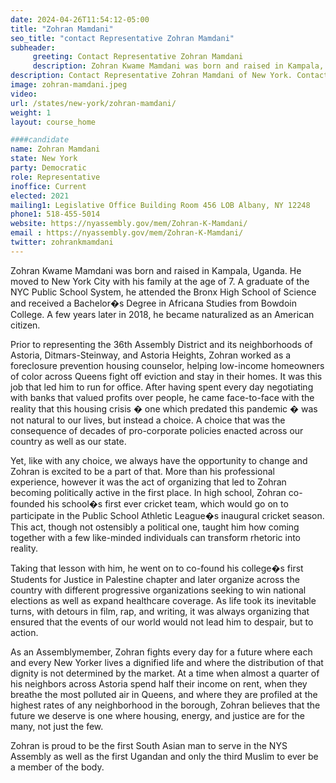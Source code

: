```yaml
---
date: 2024-04-26T11:54:12-05:00
title: "Zohran Mamdani"
seo_title: "contact Representative Zohran Mamdani"
subheader:
     greeting: Contact Representative Zohran Mamdani
     description: Zohran Kwame Mamdani was born and raised in Kampala, Uganda. He moved to New York City with his family at the age of 7. A graduate of the NYC Public School System, he attended the Bronx High School of Science and received a Bachelor�s Degree in Africana Studies from Bowdoin College. A few years later in 2018, he became naturalized as an American citizen.
description: Contact Representative Zohran Mamdani of New York. Contact information for Zohran Mamdani includes email address, phone number, and mailing address.
image: zohran-mamdani.jpeg
video:
url: /states/new-york/zohran-mamdani/
weight: 1
layout: course_home

####candidate
name: Zohran Mamdani
state: New York
party: Democratic
role: Representative
inoffice: Current
elected: 2021
mailing1: Legislative Office Building Room 456 LOB Albany, NY 12248
phone1: 518-455-5014
website: https://nyassembly.gov/mem/Zohran-K-Mamdani/
email : https://nyassembly.gov/mem/Zohran-K-Mamdani/
twitter: zohrankmamdani
---
```

Zohran Kwame Mamdani was born and raised in Kampala, Uganda. He moved to New York City with his family at the age of 7. A graduate of the NYC Public School System, he attended the Bronx High School of Science and received a Bachelor�s Degree in Africana Studies from Bowdoin College. A few years later in 2018, he became naturalized as an American citizen.

Prior to representing the 36th Assembly District and its neighborhoods of Astoria, Ditmars-Steinway, and Astoria Heights, Zohran worked as a foreclosure prevention housing counselor, helping low-income homeowners of color across Queens fight off eviction and stay in their homes. It was this job that led him to run for office. After having spent every day negotiating with banks that valued profits over people, he came face-to-face with the reality that this housing crisis � one which predated this pandemic � was not natural to our lives, but instead a choice. A choice that was the consequence of decades of pro-corporate policies enacted across our country as well as our state.

Yet, like with any choice, we always have the opportunity to change and Zohran is excited to be a part of that. More than his professional experience, however it was the act of organizing that led to Zohran becoming politically active in the first place. In high school, Zohran co-founded his school�s first ever cricket team, which would go on to participate in the Public School Athletic League�s inaugural cricket season. This act, though not ostensibly a political one, taught him how coming together with a few like-minded individuals can transform rhetoric into reality.

Taking that lesson with him, he went on to co-found his college�s first Students for Justice in Palestine chapter and later organize across the country with different progressive organizations seeking to win national elections as well as expand healthcare coverage. As life took its inevitable turns, with detours in film, rap, and writing, it was always organizing that ensured that the events of our world would not lead him to despair, but to action.

As an Assemblymember, Zohran fights every day for a future where each and every New Yorker lives a dignified life and where the distribution of that dignity is not determined by the market. At a time when almost a quarter of his neighbors across Astoria spend half their income on rent, when they breathe the most polluted air in Queens, and where they are profiled at the highest rates of any neighborhood in the borough, Zohran believes that the future we deserve is one where housing, energy, and justice are for the many, not just the few.

Zohran is proud to be the first South Asian man to serve in the NYS Assembly as well as the first Ugandan and only the third Muslim to ever be a member of the body.
